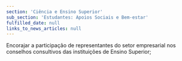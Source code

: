 ```yaml
---
section: 'Ciência e Ensino Superior'
sub_section: 'Estudantes: Apoios Sociais e Bem-estar'
fulfilled_date: null
links_to_news_articles: null
---
```


Encorajar a participação de representantes do setor empresarial nos conselhos consultivos das instituições de Ensino Superior;